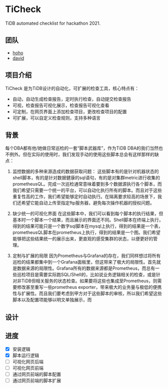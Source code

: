 # TiCheck

TiDB automated checklist for hackathon 2021.

## 团队

* [hoho](https://github.com/hey-hoho)
* [david](https://github.com/AmoebaProtozoa)

## 项目介绍

TiCheck 是为TiDB设计的自动化，可扩展的检查工具，核心特点有：

* 自动，自动生成检查报告，定时执行检查，自动提交检查报告
* 可视，检查报告可视化展示，检查报告可视化查看
* 可定制，在网页界面上添加检查项目，更改检查项目的配置
* 可扩展，可以自定义检查规则，支持多种语言

## 背景

每个DBA都有他/她做日常巡检的一套“脚本武器库”，作为TiDB DBA的我们当然也不例外。但在实际的使用时，我们发现手动的使用这些脚本总会有这样那样的缺点：

1. 监控数据的多种来源造成的数据获取问题：
    这些脚本有的是针对机器状态的shell脚本，有的是针对数据健康的sql语句，有的是对集群metric进行收集的prometheusQL。完成一次巡检通常意味着要到多个数据源执行各个脚本，而我们希望只需要一个统一的平台，可以自动化执行所有的脚本。而且对于这些重复性高的工作，我们希望能够定时自动执行。在隔离要求较高的场景下，我们还希望它能自动上传至指定ftp服务器，避免每次操作机器的授权问题。

2. 缺少统一的可视化界面
    在这些脚本中，我们可以看到每个脚本的执行结果，但基本时一个脚本一个结果，而且展示的界面还不同。Shell脚本在终端上执行，得到的结果可能只是一个数字sql脚本在mysql上执行，得到的结果是一个表，prometheusQL脚本在prometheus上执行，得到的结果是一个图。我们希望能够把这些结果统一的展示出来，更直观的感受集群的状态，以便更好的管理。

3. 定制与扩展的局限
    因为Prometheus与Grafana的存在，我们同样想过将所有巡检的结果都集中到一个Grafana面板里，但这带来了极大的局限性。首先就是数据来源的局限性。Grafana所有的数据来源都是Prometheus，而总有一些巡检项目是需要实际跑SQL/Shell的，比如说业务逻辑相关的检查，或是针对非TiDB但相关服务的状态检查。如果要将这些也集成至Prometheus，则需要修改甚至重写一些prometheus exporter，带来极大的业务量与极低的便携性与扩展性。而且我们要考虑到甲方对于这些脚本的审核，所以我们希望这些脚本以及配置项能够以明文单独展示，而

## 设计


## 进度

- [x] 安装逻辑
- [x] 脚本运行逻辑
- [ ] 可视化网页后端
- [ ] 可视化网页前端
- [ ] 通过网页前端的脚本配置
- [ ] 通过网页前端的脚本扩展
